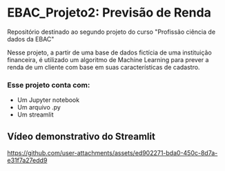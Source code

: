 # EBAC_Projeto2: Previsão de Renda
Repositório destinado ao segundo projeto do curso "Profissão ciência de dados da EBAC"

Nesse projeto, a partir de uma base de dados fictícia de uma instituição financeira, é utilizado um algoritmo de Machine Learning para prever a renda de um cliente com base em suas características de cadastro.

### Esse projeto conta com:

- Um Jupyter notebook
- Um arquivo .py
- Um streamlit

## Vídeo demonstrativo do Streamlit

https://github.com/user-attachments/assets/ed902271-bda0-450c-8d7a-e31f7a27edd9


